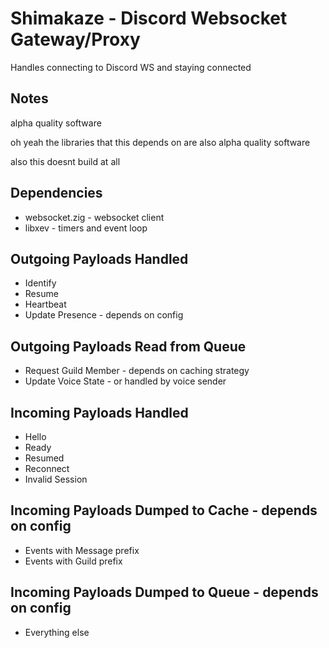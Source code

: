 # Shimakaze - Discord Websocket Gateway/Proxy

Handles connecting to Discord WS and staying connected

## Notes
alpha quality software

oh yeah the libraries that this depends on are also alpha quality software

also this doesnt build at all

## Dependencies
 - websocket.zig - websocket client
 - libxev - timers and event loop

## Outgoing Payloads Handled
 - Identify
 - Resume
 - Heartbeat
 - Update Presence - depends on config

## Outgoing Payloads Read from Queue
 - Request Guild Member - depends on caching strategy
 - Update Voice State - or handled by voice sender

## Incoming Payloads Handled
 - Hello
 - Ready
 - Resumed
 - Reconnect
 - Invalid Session

## Incoming Payloads Dumped to Cache - depends on config
 - Events with Message prefix
 - Events with Guild prefix

## Incoming Payloads Dumped to Queue - depends on config
 - Everything else
